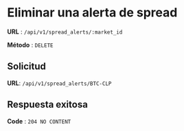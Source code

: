 # Eliminar una alerta de spread

**URL** : `/api/v1/spread_alerts/:market_id`

**Método** : `DELETE`

## Solicitud


**URL**: `/api/v1/spread_alerts/BTC-CLP`

## Respuesta exitosa

**Code** : `204 NO CONTENT`
